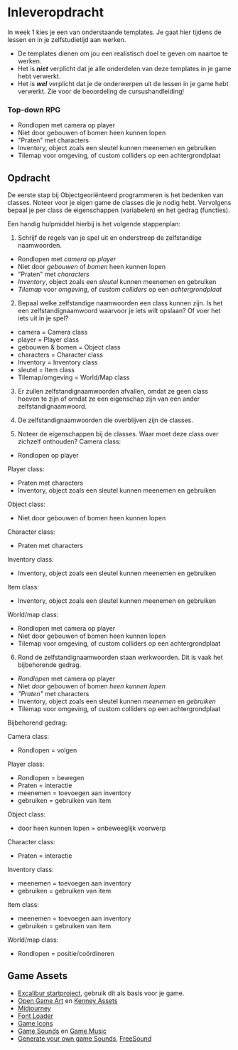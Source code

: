 # Inleveropdracht

In week 1 kies je een van onderstaande templates. Je gaat hier tijdens de lessen en in je zelfstudietijd aan werken. 

- De templates dienen om jou een realistisch doel te geven om naartoe te werken.
- Het is ***niet*** verplicht dat je alle onderdelen van deze templates in je game hebt verwerkt.
- Het is ***wel*** verplicht dat je de onderwerpen uit de lessen in je game hebt verwerkt. Zie voor de beoordeling de cursushandleiding!

### Top-down RPG
- Rondlopen met camera op player
- Niet door gebouwen of bomen heen kunnen lopen
- "Praten" met characters
- Inventory, object zoals een sleutel kunnen meenemen en gebruiken
- Tilemap voor omgeving, of custom colliders op een achtergrondplaat

## Opdracht 

De eerste stap bij Objectgeoriënteerd programmeren is het bedenken van classes. Noteer voor je eigen 
game de classes die je nodig hebt. Vervolgens bepaal je per class de eigenschappen (variabelen) en het gedrag (functies).

Een handig hulpmiddel hierbij is het volgende stappenplan:
1. Schrijf de regels van je spel uit en onderstreep de zelfstandige naamwoorden.
- Rondlopen met *camera* op *player*
- Niet door *gebouwen* of *bomen* heen kunnen lopen
- "Praten" met *characters*
- *Inventory*, object zoals een *sleutel* kunnen meenemen en gebruiken
- *Tilemap* voor *omgeving*, of *custom colliders* op een *achtergrondplaat*

2. Bepaal welke zelfstandige naamwoorden een class kunnen zijn. Is het een zelfstandignaamwoord waarvoor je iets wilt opslaan? Of voer het iets uit in je spel?
- camera = Camera class
- player = Player class
- gebouwen & bomen = Object class
- characters = Character class
- Inventory = Inventory class
- sleutel = Item class
- Tilemap/omgeving = World/Map class

3. Er zullen zelfstandignaamwoorden afvallen, omdat ze geen class hoeven te zijn of omdat ze een eigenschap zijn van een ander zelfstandignaamwoord.
4. De zelfstandignaamwoorden die overblijven zijn de classes.

5. Noteer de eigenschappen bij de classes. Waar moet deze class over zichzelf onthouden?
Camera class:
- Rondlopen op player

Player class:
- Praten met characters
- Inventory, object zoals een sleutel kunnen meenemen en gebruiken

Object class:
- Niet door gebouwen of bomen heen kunnen lopen

Character class:
- Praten met characters

Inventory class:
- Inventory, object zoals een sleutel kunnen meenemen en gebruiken

Item class:
- Inventory, object zoals een sleutel kunnen meenemen en gebruiken

World/map class:
- Rondlopen met camera op player
- Niet door gebouwen of bomen heen kunnen lopen
- Tilemap voor omgeving, of custom colliders op een achtergrondplaat

6. Rond de zelfstandignaamwoorden staan werkwoorden. Dit is vaak het bijbehorende gedrag.
- *Rondlopen* met camera op player
- Niet *door* gebouwen of bomen *heen kunnen lopen*
- *"Praten"* met characters
- Inventory, object zoals een sleutel kunnen *meenemen* en *gebruiken*
- Tilemap voor omgeving, of custom colliders op een achtergrondplaat

Bijbehorend gedrag:

Camera class:
- Rondlopen = volgen

Player class:
- Rondlopen = bewegen
- Praten = interactie
- meenemen = toevoegen aan inventory
- gebruiken = gebruiken van item

Object class:
- door heen kunnen lopen = onbeweeglijk voorwerp

Character class:
- Praten = interactie

Inventory class:
- meenemen = toevoegen aan inventory
- gebruiken = gebruiken van item

Item class:
- meenemen = toevoegen aan inventory
- gebruiken = gebruiken van item

World/map class:
- Rondlopen = positie/coördineren

## Game Assets

- [Excalibur startproject](https://github.com/HR-CMGT/prg4-startproject-2023), gebruik dit als basis voor je game.
- [Open Game Art](https://opengameart.org) en [Kenney Assets](https://www.kenney.nl/assets)
- [Midjourney](https://enchanting-trader-463.notion.site/Midjourney-AI-Guide-41eca43809dd4d8fa676e648436fc29c)
- [Font Loader](https://fontfaceobserver.com)
- [Game Icons](https://game-icons.net)
- [Game Sounds](https://www.zapsplat.com) en [Game Music](https://www.bensound.com)
- [Generate your own game Sounds](https://sfxr.me), [FreeSound](https://freesound.org)